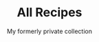 ---
layout: layouts/blog.njk
title: All Recipes
subtitle: My formerly private collection
metaDescription: Collection of recipes
permalink: /recipes/index.html
eleventyNavigation:
  key: All Recipes
  order: 2
---